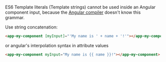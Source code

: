 ES6 Template literals (Template strings) cannot be used inside an Angular component input, because the [Angular compiler](https://www.npmjs.com/package/@angular/compiler) doesn't know this grammar.

Use string concatenation:

```html
<app-my-component [myInput]="'My name is ' + name + '!'"></app-my-component>
```

or angular's interpolation syntax in attribute values

```html
<app-my-component myInput="My name is {{ name }}!"></app-my-component>
```
